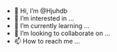 - 👋 Hi, I’m @Hjuhdb
- 👀 I’m interested in ...
- 🌱 I’m currently learning ...
- 💞️ I’m looking to collaborate on ...
- 📫 How to reach me ...

<!---
Hjuhdb/Hjuhdb is a ✨ special ✨ repository because its `README.md` (this file) appears on your GitHub profile.
You can click the Preview link to take a look at your changes.
--->
